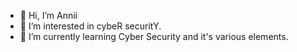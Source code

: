 - 👋 Hi, I’m Annii
- 👀 I’m interested in cybeR securitY.
- 🌱 I’m currently learning Cyber Security and it's various elements.

<!---
aniket19992610/aniket19992610 is a ✨ special ✨ repository because its `README.md` (this file) appears on your GitHub profile.
You can click the Preview link to take a look at your changes.
--->
